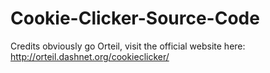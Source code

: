 # Cookie-Clicker-Source-Code

Credits obviously go Orteil, visit the official website here: http://orteil.dashnet.org/cookieclicker/
